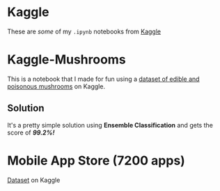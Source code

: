 # Kaggle
These are *some* of my `.ipynb` notebooks from [Kaggle](https://www.kaggle.com/adilalizada)

# Kaggle-Mushrooms
This is a notebook that I made for fun using a [dataset of edible and poisonous mushrooms](https://www.kaggle.com/datasets/prishasawhney/mushroom-dataset) on Kaggle.

## Solution
It's a pretty simple solution using **Ensemble Classification** and gets the score of ***99.2%!***

# Mobile App Store (7200 apps)
[Dataset](https://www.kaggle.com/datasets/ramamet4/app-store-apple-data-set-10k-apps/data) on Kaggle


